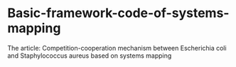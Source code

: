 # Basic-framework-code-of-systems-mapping
The article: Competition-cooperation mechanism between Escherichia coli and Staphylococcus aureus based on systems mapping
